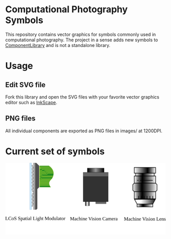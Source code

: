 # Computational Photography Symbols

This repository contains vector graphics for symbols commonly used in computational photography. The project in a sense adds new symbols to [ComponentLibrary](http://www.gwoptics.org/ComponentLibrary/) and is not a standalone library.

# Usage

## Edit SVG file
Fork this library and open the SVG files with your favorite vector graphics editor such as [InkScape](https://inkscape.org/).

## PNG files
All individual components are exported as PNG files in images/ at 1200DPI.

# Current set of symbols

![All Components](images/all_components.png)
